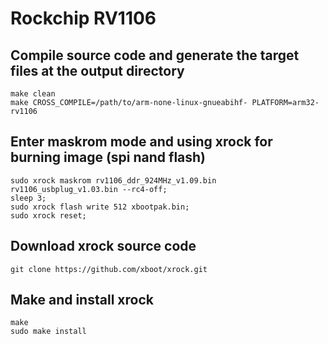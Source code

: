 # Rockchip RV1106

## Compile source code and generate the target files at the output directory
```shell
make clean
make CROSS_COMPILE=/path/to/arm-none-linux-gnueabihf- PLATFORM=arm32-rv1106
```

## Enter maskrom mode and using xrock for burning image (spi nand flash)
```shell
sudo xrock maskrom rv1106_ddr_924MHz_v1.09.bin rv1106_usbplug_v1.03.bin --rc4-off;
sleep 3;
sudo xrock flash write 512 xbootpak.bin;
sudo xrock reset;
```

## Download xrock source code
```shell
git clone https://github.com/xboot/xrock.git
```

## Make and install xrock
```shell
make
sudo make install
```

